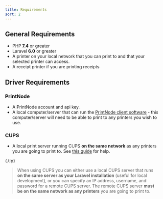 ```yaml
---
title: Requirements
sort: 2
---
```


## General Requirements

- PHP **7.4** or greater
- Laravel **6.0** or greater
- A printer on your local network that you can print to and that your selected printer can access.
- A receipt printer if you are printing receipts

## Driver Requirements

### PrintNode
- A PrintNode account and api key.
- A local computer/server that can run the [PrintNode client software](https://www.printnode.com/en/download) - this computer/server will need to be able to print to any printers you wish to use.

### CUPS
- A local print server running CUPS **on the same network** as any printers you are going to print to. See [this guide](https://www.techrepublic.com/article/how-to-configure-a-print-server-with-ubuntu-server-cups-and-bonjour/) for help.

{.tip}
> When using CUPS you can either use a local CUPS server that runs **on the same server as your Laravel installation** (useful for local development), or you can specify an IP address, username, and password for a remote CUPS server. The remote CUPS server **must be on the same network as any printers** you are going to print to.

